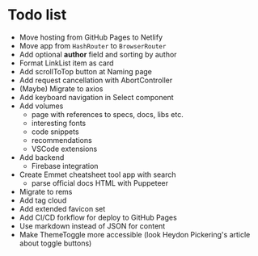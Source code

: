 # Todo list

* Move hosting from GitHub Pages to Netlify
* Move app from `HashRouter` to `BrowserRouter`
* Add optional **author** field and sorting by author
* Format LinkList item as card
* Add scrollToTop button at Naming page
* Add request cancellation with AbortController
* (Maybe) Migrate to axios
* Add keyboard navigation in Select component
* Add volumes
  * page with references to specs, docs, libs etc.
  * interesting fonts
  * code snippets
  * recommendations
  * VSCode extensions
* Add backend
  * Firebase integration
* Create Emmet cheatsheet tool app with search
  * parse official docs HTML with Puppeteer
* Migrate to rems
* Add tag cloud
* Add extended favicon set
* Add CI/CD forkflow for deploy to GitHub Pages
* Use markdown instead of JSON for content
* Make ThemeToggle more accessible (look Heydon Pickering's article about toggle buttons)

